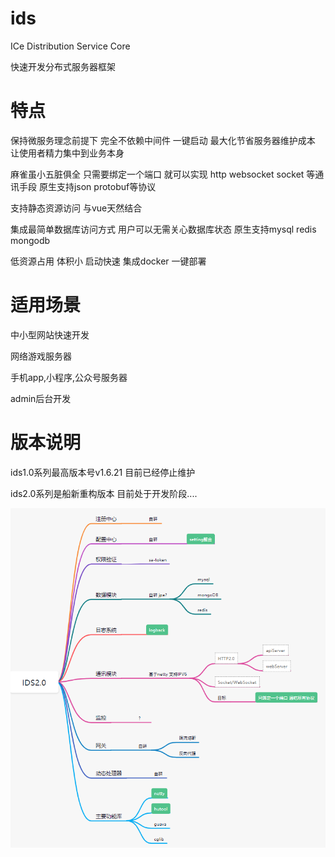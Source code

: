 # ids
ICe Distribution Service Core

快速开发分布式服务器框架 

# 特点
保持微服务理念前提下 完全不依赖中间件 一键启动 最大化节省服务器维护成本 让使用者精力集中到业务本身

麻雀虽小五脏俱全 只需要绑定一个端口 就可以实现 http websocket socket 等通讯手段 原生支持json protobuf等协议

支持静态资源访问 与vue天然结合

集成最简单数据库访问方式 用户可以无需关心数据库状态 原生支持mysql redis mongodb

低资源占用 体积小 启动快速 集成docker 一键部署
# 适用场景
中小型网站快速开发

网络游戏服务器

手机app,小程序,公众号服务器

admin后台开发

# 版本说明
ids1.0系列最高版本号v1.6.21 目前已经停止维护

ids2.0系列是船新重构版本 目前处于开发阶段....
  
![image](https://github.com/icesovereign/ids/blob/main/mind.png)
